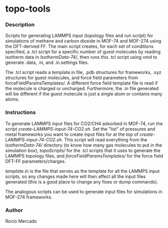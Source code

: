 # topo-tools

### Description
Scripts for generating LAMMPS input (topology files and run script) for 
simulations of methane and carbon dioxide in MOF-74 and MOF-274 using the
DFT-derived FF. The main script creates, for each set
of conditions specified, a .tcl script for a specific number of guest molecules
 by reading isotherm data in *IsothermData-74/*, then runs this .tcl script 
using vmd to generate .data, .in, and .in.settings files.
                                                                                
The .tcl script reads a template.in file, .pdb structures for frameworks, 
.xyz structures for guest molecules, and force field parameters from 
forceFieldParamsTemplates/. A different force field template file is read 
if the molecule is charged or uncharged. Furthermore, the .in file generated 
will be different if the guest molecule is just a single atom or 
contains many atoms.

### Instructions
To generate LAMMPS input files for CO2/CH4 adsorbed in MOF-74, run 
the script *create-LAMMPS-input-74-CO2.sh*. 
Set the "list" of pressures and metal frameworks you want to create input 
files for at the top of *create-LAMMPS-input-74-CO2.sh*. This script will read 
everything from the *IsothermData-74/* directory 
(to know how many gas molecules to put in the simulation box), *topoScripts/* 
for the .tcl scripts that it uses to generate the LAMMPS topology files, and
*forceFieldParamsTemplates/* for the force field DFT-FF parameters/charges. 

*template.in* is the file that serves as the template for all the LAMMPS input 
scripts, so any changes made here will then affect all the input files generated 
(this is a good place to change any fixes or dump commands).

The analogous scripts can be used to generate input files for simulations in 
MOF-274 frameworks.

### Author
Rocío Mercado
